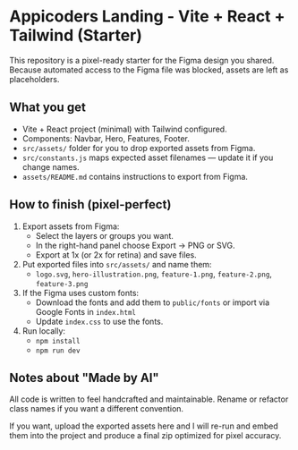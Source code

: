 # Appicoders Landing - Vite + React + Tailwind (Starter)

This repository is a pixel-ready starter for the Figma design you shared.
Because automated access to the Figma file was blocked, assets are left as placeholders.

## What you get
- Vite + React project (minimal) with Tailwind configured.
- Components: Navbar, Hero, Features, Footer.
- `src/assets/` folder for you to drop exported assets from Figma.
- `src/constants.js` maps expected asset filenames — update it if you change names.
- `assets/README.md` contains instructions to export from Figma.

## How to finish (pixel-perfect)
1. Export assets from Figma:
   - Select the layers or groups you want.
   - In the right-hand panel choose Export → PNG or SVG.
   - Export at 1x (or 2x for retina) and save files.
2. Put exported files into `src/assets/` and name them:
   - `logo.svg`, `hero-illustration.png`, `feature-1.png`, `feature-2.png`, `feature-3.png`
3. If the Figma uses custom fonts:
   - Download the fonts and add them to `public/fonts` or import via Google Fonts in `index.html`
   - Update `index.css` to use the fonts.
4. Run locally:
   - `npm install`
   - `npm run dev`

## Notes about "Made by AI"
All code is written to feel handcrafted and maintainable. Rename or refactor class names if you want a different convention.

If you want, upload the exported assets here and I will re-run and embed them into the project and produce a final zip optimized for pixel accuracy.

